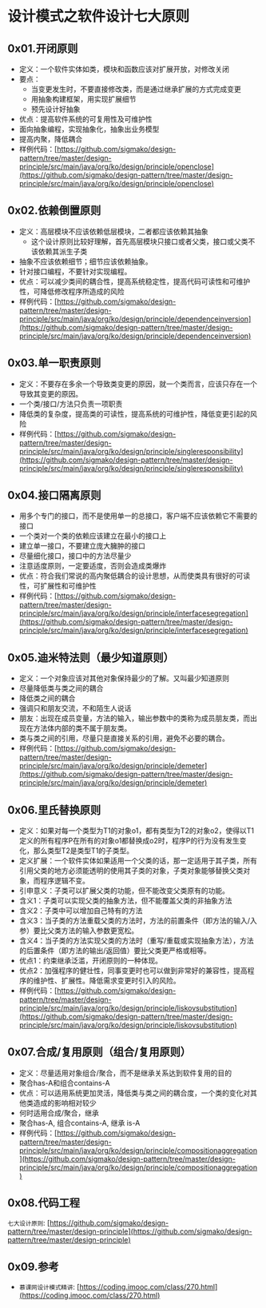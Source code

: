 # 设计模式之软件设计七大原则

## 0x01.开闭原则

- 定义：一个软件实体如类，模块和函数应该对扩展开放，对修改关闭
- 要点：
  - 当变更发生时，不要直接修改类，而是通过继承扩展的方式完成变更
  - 用抽象构建框架，用实现扩展细节
  - 预先设计好抽象
- 优点：提高软件系统的可复用性及可维护性
- 面向抽象编程，实现抽象化，抽象出业务模型
- 提高内聚，降低耦合
- 样例代码：[https://github.com/sigmako/design-pattern/tree/master/design-principle/src/main/java/org/ko/design/principle/openclose](https://github.com/sigmako/design-pattern/tree/master/design-principle/src/main/java/org/ko/design/principle/openclose)

## 0x02.依赖倒置原则

- 定义：高层模块不应该依赖低层模块，二者都应该依赖其抽象
  - 这个设计原则比较好理解，首先高层模块只接口或者父类，接口或父类不该依赖其派生子类
- 抽象不应该依赖细节；细节应该依赖抽象。
- 针对接口编程，不要针对实现编程。
- 优点：可以减少类间的耦合性，提高系统稳定性，提高代码可读性和可维护性，可降低修改程序所造成的风险
- 样例代码：[https://github.com/sigmako/design-pattern/tree/master/design-principle/src/main/java/org/ko/design/principle/dependenceinversion](https://github.com/sigmako/design-pattern/tree/master/design-principle/src/main/java/org/ko/design/principle/dependenceinversion)

## 0x03.单一职责原则

- 定义：不要存在多余一个导致类变更的原因，就一个类而言，应该只存在一个导致其变更的原因。
- 一个类/接口/方法只负责一项职责
- 降低类的复杂度，提高类的可读性，提高系统的可维护性，降低变更引起的风险
- 样例代码：[https://github.com/sigmako/design-pattern/tree/master/design-principle/src/main/java/org/ko/design/principle/singleresponsibility](https://github.com/sigmako/design-pattern/tree/master/design-principle/src/main/java/org/ko/design/principle/singleresponsibility)

## 0x04.接口隔离原则

- 用多个专门的接口，而不是使用单一的总接口，客户端不应该依赖它不需要的接口
- 一个类对一个类的依赖应该建立在最小的接口上
- 建立单一接口，不要建立庞大臃肿的接口
- 尽量细化接口，接口中的方法尽量少
- 注意适度原则，一定要适度，否则会造成类爆炸
- 优点：符合我们常说的高内聚低耦合的设计思想，从而使类具有很好的可读性，可扩展性和可维护性
- 样例代码：[https://github.com/sigmako/design-pattern/tree/master/design-principle/src/main/java/org/ko/design/principle/interfacesegregation](https://github.com/sigmako/design-pattern/tree/master/design-principle/src/main/java/org/ko/design/principle/interfacesegregation)

## 0x05.迪米特法则（最少知道原则）

- 定义：一个对象应该对其他对象保持最少的了解。又叫最少知道原则
- 尽量降低类与类之间的耦合
- 降低类之间的耦合
- 强调只和朋友交流，不和陌生人说话
- 朋友：出现在成员变量，方法的输入，输出参数中的类称为成员朋友类，而出现在方法体内部的类不属于朋友类。
- 类与类之间的引用，尽量只是直接关系的引用，避免不必要的耦合。
- 样例代码：[https://github.com/sigmako/design-pattern/tree/master/design-principle/src/main/java/org/ko/design/principle/demeter](https://github.com/sigmako/design-pattern/tree/master/design-principle/src/main/java/org/ko/design/principle/demeter)

## 0x06.里氏替换原则

- 定义：如果对每一个类型为T1的对象o1，都有类型为T2的对象o2，使得以T1定义的所有程序P在所有的对象o1都替换成o2时，程序P的行为没有发生变化，那么类型T2是类型T1的子类型。
- 定义扩展：一个软件实体如果适用一个父类的话，那一定适用于其子类，所有引用父类的地方必须能透明的使用其子类的对象，子类对象能够替换父类对象，而程序逻辑不变。
- 引申意义：子类可以扩展父类的功能，但不能改变父类原有的功能。
- 含义1：子类可以实现父类的抽象方法，但不能覆盖父类的非抽象方法
- 含义2：子类中可以增加自己特有的方法
- 含义3：当子类的方法重载父类的方法时，方法的前置条件（即方法的输入/入参）要比父类方法的输入参数更宽松。
- 含义4：当子类的方法实现父类的方法时（重写/重载或实现抽象方法），方法的后置条件（即方法的输出/返回值）要比父类更严格或相等。
- 优点1：约束继承泛滥，开闭原则的一种体现。
- 优点2：加强程序的健壮性，同事变更时也可以做到非常好的兼容性，提高程序的维护性、扩展性。降低需求变更时引入的风险。
- 样例代码：[https://github.com/sigmako/design-pattern/tree/master/design-principle/src/main/java/org/ko/design/principle/liskovsubstitution](https://github.com/sigmako/design-pattern/tree/master/design-principle/src/main/java/org/ko/design/principle/liskovsubstitution)

## 0x07.合成/复用原则（组合/复用原则）

- 定义：尽量适用对象组合/聚合，而不是继承关系达到软件复用的目的
- 聚合has-A和组合contains-A
- 优点：可以适用系统更加灵活，降低类与类之间的耦合度，一个类的变化对其他类造成的影响相对较少
- 何时适用合成/聚合，继承
- 聚合has-A, 组合contains-A, 继承 is-A
- 样例代码：[https://github.com/sigmako/design-pattern/tree/master/design-principle/src/main/java/org/ko/design/principle/compositionaggregation](https://github.com/sigmako/design-pattern/tree/master/design-principle/src/main/java/org/ko/design/principle/compositionaggregation)

## 0x08.代码工程

`七大设计原则`: [https://github.com/sigmako/design-pattern/tree/master/design-principle](https://github.com/sigmako/design-pattern/tree/master/design-principle)

## 0x09.参考

- `慕课网设计模式精讲`: [https://coding.imooc.com/class/270.html](https://coding.imooc.com/class/270.html)